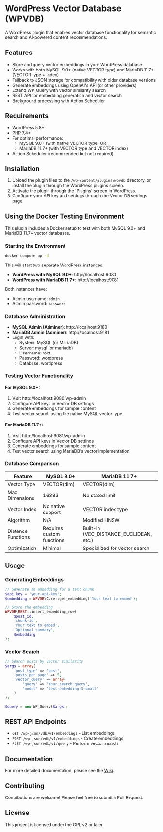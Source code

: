 # WordPress Vector Database (WPVDB)

A WordPress plugin that enables vector database functionality for semantic search and AI-powered content recommendations.

## Features

- Store and query vector embeddings in your WordPress database
- Works with both MySQL 9.0+ (native VECTOR type) and MariaDB 11.7+ (VECTOR type + index)
- Fallback to JSON storage for compatibility with older database versions
- Generate embeddings using OpenAI's API (or other providers)
- Extend WP_Query with vector similarity search
- REST API for embedding generation and vector search
- Background processing with Action Scheduler

## Requirements

- WordPress 5.8+
- PHP 7.4+
- For optimal performance:
  - MySQL 9.0+ (with native VECTOR type) OR
  - MariaDB 11.7+ (with VECTOR type and VECTOR index)
- Action Scheduler (recommended but not required)

## Installation

1. Upload the plugin files to the `/wp-content/plugins/wpvdb` directory, or install the plugin through the WordPress plugins screen.
2. Activate the plugin through the 'Plugins' screen in WordPress.
3. Configure your API key and settings through the Vector DB settings page.

## Using the Docker Testing Environment

This plugin includes a Docker setup to test with both MySQL 9.0+ and MariaDB 11.7+ vector databases.

### Starting the Environment

```bash
docker-compose up -d
```

This will start two separate WordPress instances:

- **WordPress with MySQL 9.0+**: http://localhost:9080
- **WordPress with MariaDB 11.7+**: http://localhost:9081

Both instances have:
- Admin username: `admin` 
- Admin password: `password`

### Database Administration

- **MySQL Admin (Adminer)**: http://localhost:9180
- **MariaDB Admin (Adminer)**: http://localhost:9181
- Login with:
  - System: MySQL (or MariaDB)
  - Server: mysql (or mariadb)
  - Username: root
  - Password: wordpress
  - Database: wordpress

### Testing Vector Functionality

#### For MySQL 9.0+:

1. Visit http://localhost:9080/wp-admin
2. Configure API keys in Vector DB settings
3. Generate embeddings for sample content
4. Test vector search using the native MySQL vector type

#### For MariaDB 11.7+:

1. Visit http://localhost:9081/wp-admin
2. Configure API keys in Vector DB settings
3. Generate embeddings for sample content
4. Test vector search using MariaDB's vector implementation

### Database Comparison

| Feature | MySQL 9.0+ | MariaDB 11.7+ |
|---------|------------|---------------|
| Vector Type | VECTOR(dim) | VECTOR(dim) |
| Max Dimensions | 16383 | No stated limit |
| Vector Index | No native support | VECTOR index type |
| Algorithm | N/A | Modified HNSW |
| Distance Functions | Requires custom functions | Built-in (VEC_DISTANCE_EUCLIDEAN, etc.) |
| Optimization | Minimal | Specialized for vector search |

## Usage

### Generating Embeddings

```php
// Generate an embedding for a text chunk
$api_key = 'your-api-key';
$embedding = WPVDB\Core::get_embedding('Your text to embed');

// Store the embedding
WPVDB\REST::insert_embedding_row(
    $post_id,
    'chunk-id',
    'Your text to embed',
    'Optional summary',
    $embedding
);
```

### Vector Search

```php
// Search posts by vector similarity
$args = array(
    'post_type' => 'post',
    'posts_per_page' => 5,
    'vector_query' => array(
        'query' => 'Your search query',
        'model' => 'text-embedding-3-small'
    )
);

$query = new WP_Query($args);
```

## REST API Endpoints

- `GET /wp-json/vdb/v1/embeddings` - List embeddings
- `POST /wp-json/vdb/v1/embeddings` - Create embeddings
- `POST /wp-json/vdb/v1/query` - Perform vector search

## Documentation

For more detailed documentation, please see the [Wiki](https://github.com/your-username/wpvdb/wiki).

## Contributing

Contributions are welcome! Please feel free to submit a Pull Request.

## License

This project is licensed under the GPL v2 or later.